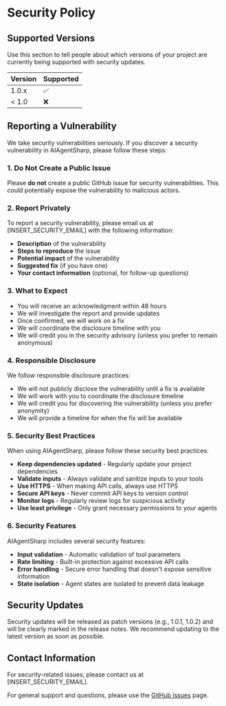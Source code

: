 # Security Policy

## Supported Versions

Use this section to tell people about which versions of your project are currently being supported with security updates.

| Version | Supported          |
| ------- | ------------------ |
| 1.0.x   | :white_check_mark: |
| < 1.0   | :x:                |

## Reporting a Vulnerability

We take security vulnerabilities seriously. If you discover a security vulnerability in AIAgentSharp, please follow these steps:

### 1. **Do Not Create a Public Issue**

Please **do not** create a public GitHub issue for security vulnerabilities. This could potentially expose the vulnerability to malicious actors.

### 2. **Report Privately**

To report a security vulnerability, please email us at [INSERT_SECURITY_EMAIL] with the following information:

- **Description** of the vulnerability
- **Steps to reproduce** the issue
- **Potential impact** of the vulnerability
- **Suggested fix** (if you have one)
- **Your contact information** (optional, for follow-up questions)

### 3. **What to Expect**

- You will receive an acknowledgment within 48 hours
- We will investigate the report and provide updates
- Once confirmed, we will work on a fix
- We will coordinate the disclosure timeline with you
- We will credit you in the security advisory (unless you prefer to remain anonymous)

### 4. **Responsible Disclosure**

We follow responsible disclosure practices:

- We will not publicly disclose the vulnerability until a fix is available
- We will work with you to coordinate the disclosure timeline
- We will credit you for discovering the vulnerability (unless you prefer anonymity)
- We will provide a timeline for when the fix will be available

### 5. **Security Best Practices**

When using AIAgentSharp, please follow these security best practices:

- **Keep dependencies updated** - Regularly update your project dependencies
- **Validate inputs** - Always validate and sanitize inputs to your tools
- **Use HTTPS** - When making API calls, always use HTTPS
- **Secure API keys** - Never commit API keys to version control
- **Monitor logs** - Regularly review logs for suspicious activity
- **Use least privilege** - Only grant necessary permissions to your agents

### 6. **Security Features**

AIAgentSharp includes several security features:

- **Input validation** - Automatic validation of tool parameters
- **Rate limiting** - Built-in protection against excessive API calls
- **Error handling** - Secure error handling that doesn't expose sensitive information
- **State isolation** - Agent states are isolated to prevent data leakage

## Security Updates

Security updates will be released as patch versions (e.g., 1.0.1, 1.0.2) and will be clearly marked in the release notes. We recommend updating to the latest version as soon as possible.

## Contact Information

For security-related issues, please contact us at [INSERT_SECURITY_EMAIL].

For general support and questions, please use the [GitHub Issues](https://github.com/your-username/AIAgentSharp/issues) page.

